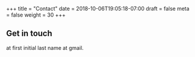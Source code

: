 +++ 
title = "Contact" 
date = 2018-10-06T19:05:18-07:00 
draft = false 
meta = false
weight = 30
+++

## Get in touch
at first initial last name at gmail.
